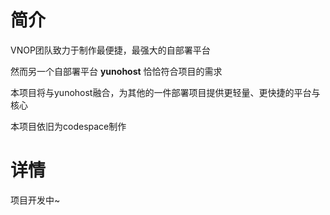 # 简介
VNOP团队致力于制作最便捷，最强大的自部署平台

然而另一个自部署平台 **yunohost** 恰恰符合项目的需求

本项目将与yunohost融合，为其他的一件部署项目提供更轻量、更快捷的平台与核心

 本项目依旧为codespace制作
 # 详情
 项目开发中~
